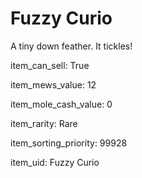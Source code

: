 # Fuzzy Curio

A tiny down feather. It tickles!

item_can_sell: True

item_mews_value: 12

item_mole_cash_value: 0

item_rarity: Rare

item_sorting_priority: 99928

item_uid: Fuzzy Curio